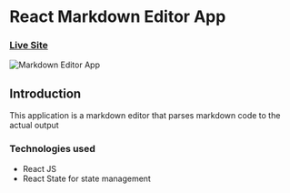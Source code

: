 # React Markdown Editor App

### [Live Site](https://jovial-poincare-b5c9b0.netlify.app)

![Markdown Editor App](https://i.imgur.com/PvJ6zWk.png)

## Introduction

This application is a markdown editor that parses markdown code to the actual output

### Technologies used

- React JS
- React State for state management
